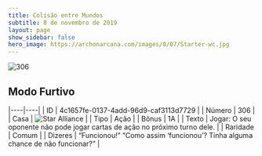 ```yaml
---
title: Colisão entre Mundos
subtitle: 8 de novembro de 2019
layout: page
show_sidebar: false
hero_image: https://archonarcana.com/images/0/07/Starter-wc.jpg
---
```


![306](https://cdn.keyforgegame.com/media/card_front/pt/452_306_VF3C7HP27HX7_pt.png)

## Modo Furtivo

|----|----|
| ID | 4c1657fe-0137-4add-96d9-caf3113d7729 |
| Número | 306 |
| Casa | ![Star Alliance](https://archonarcana.com/images/thumb/7/7d/Star_Alliance.png/22px-Star_Alliance.png "Aliança Estelar") |
| Tipo | Ação |
| Bônus | 1A |
| Texto | Jogar: O seu oponente não pode jogar cartas de ação no próximo turno dele. |
| Raridade | Comum |
| Dizeres | “Funcionou!” “Como assim ‘funcionou’?  Tinha alguma chance de não funcionar?” |
